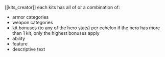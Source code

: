 [[kits_creator]]
each kits has all of or a combination of:

- armor categories
- weapon categories
- kit bonuses (to any of the hero stats) per echelon if the hero has more than 1 kit, only the highest bonuses apply
- ability
- feature
- descriptive text